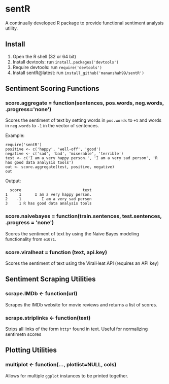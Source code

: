 # sentR
A continually developed R package to provide functional sentiment analysis utility. 

## Install

1. Open the R shell (32 or 64 bit)
2. Install devtools: run `install.packages('devtools')`
2. Require devtools: run `require('devtools')`
3. Install sentR@latest: run `install_github('mananshah99/sentR')`

## Sentiment Scoring Functions

### score.aggregate = function(sentences, pos.words, neg.words, .progress='none')
Scores the sentiment of text by setting words in `pos.words` to `+1` and words in `neg.words` to `-1` in the vector of sentences. 

Example:
```
require('sentR')
positive <- c('happy', 'well-off', 'good')
negative <- c('sad', 'bad', 'miserable', 'terrible')
test <- c('I am a very happy person.', 'I am a very sad person', 'R has good data analysis tools')
out <- score.aggregate(test, positive, negative)
out
```
Output:
```
  score                           text
1     1      I am a very happy person.
2    -1         I am a very sad person
3     1 R has good data analysis tools
```

### score.naivebayes = function(train.sentences, test.sentences, .progress = 'none') 
Scores the sentiment of text by using the Naive Bayes modeling functionality from `e1071`. 

### score.viralheat = function (text, api.key)
Scores the sentiment of text using the ViralHeat API (requires an API key)

## Sentiment Scraping Utilities

### scrape.IMDb <- function(url)
Scrapes the IMDb website for movie reviews and returns a list of scores.

### scrape.striplinks <- function(text)
Strips all links of the form `http*` found in text. Useful for normalizing sentimetn scores

## Plotting Utilities

### multiplot <- function(..., plotlist=NULL, cols)
Allows for multiple `ggplot` instances to be printed together. 
